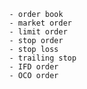 
            - order book
            - market order
            - limit order
            - stop order
            - stop loss
            - trailing stop
            - IFD order
            - OCO order